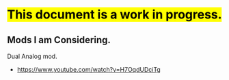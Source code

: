 # <mark>This document is a work in progress.</mark>
<!-- 
# ❗ Before you continue!
Hi, my name is Jason, aka Jaydee Valentine. This is a personal project of mine. It is l

# :pushpin: My PSP-3004 restoration and modding project.
In this repo I will document the process I follow to restore and mod a PSP-3004 I've recently bought to play with some friends. The aim of this document will be to aid anyone that wants to start this very same adventure and offer my experiences as sort of help along with a step by step tutorial for certain parts of the process. Most of all, I will document the steps i take 

The purpose of this project is to bring back to glory a piece of tech that is to me quite dear. I will improve the aesthetics and the 


This document will gather every step of the process I follow as I restore and mod the console I've bought. 
I want to doocument step by step the actions i take so that in the future it might work as a reference for anyone interested in taking on the same adventure. 
The purpose of this project is to bring back to former glory a console that is very dear to me to play with some friends. Improve it's functionalities and restore the aesthetic. 


Among the modification I've planned to install is.
- Battery mod. to improve the duration of the game sessions.
- Battery repair. To provide an original format battery, reusing the original BMS board.
- Shell Replacement. To restore the console's aesthetic and customize it to make "mine".
- Add a USB-C charging port.
- 


## 📍 The consoles.
The consoles I've bought are some of the cheapest PSP-3004 in functionin status I had found on a local second-hand user-based store.  They are in rought shape externally but seem to work correctly. One of the consoles has a small issue with the reader but 

<img width="1635" height="445" alt="PSPs" src="https://github.com/user-attachments/assets/a96e9553-bfe0-47ac-aadb-34b1e4d1d83c" />
-->

## Mods I am Considering.
Dual Analog mod.
- https://www.youtube.com/watch?v=H7OqdUDciTg
